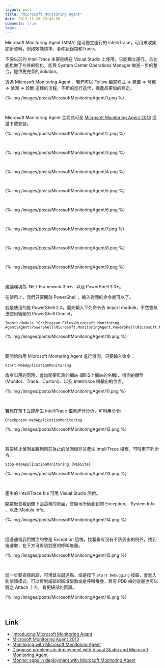 ```yaml
---
layout: post
title: "Microsoft Monitoring Agent"
date: 2013-11-20 23:48:00
comments: true
tags: 
---
```


Microsoft Monitoring Agent (MMA) 是可獨立運行的 IntelliTrace，可用來收集診斷資料，例如效能標準、事件記錄檔和Trace。  

<!--More-->

不像以前的 IntelliTrace 主要是綁在 Visual Studio 上使用，它能獨立運行，且功能也做了些許的強化，能與 System Center Operations Manager 做進ㄧ步的整合，提供更完善的Solution。   

透過 Microsoft Monitoring Agent ，我們可以 Follow  編寫程式 => 建置 => 發佈 => 偵測 => 診斷 這樣的流程，不斷的進行迭代，讓產品更加的穩定。  

{% img /images/posts/MicrosoftMonitoringAgent/1.png %}

<br/>

Microsoft Monitoring Agent 主程式可至 [Microsoft Monitoring Agent 2013](http://www.microsoft.com/en-us/download/details.aspx?id=40316) 這邊下載安裝。  

{% img /images/posts/MicrosoftMonitoringAgent/2.png %}

<br/>

{% img /images/posts/MicrosoftMonitoringAgent/3.png %}

<br/>

{% img /images/posts/MicrosoftMonitoringAgent/4.png %}

<br/>

{% img /images/posts/MicrosoftMonitoringAgent/5.png %}

<br/>

{% img /images/posts/MicrosoftMonitoringAgent/6.png %}

<br/>

{% img /images/posts/MicrosoftMonitoringAgent/7.png %}

<br/>

{% img /images/posts/MicrosoftMonitoringAgent/8.png %}

<br/>

{% img /images/posts/MicrosoftMonitoringAgent/9.png %}

<br/>

建議環境為 .NET Framework 3.5+、以及 PowerShell 3.0+。


在使用上，我們只要開啟 PowerShell ，輸入對應的命令就可以了。  

若是使用的是 PowerShell 2.0，需先輸入下列命令去 Import module，不然會無法使用後續的 PowerShell Cmdlet。

    Import-Module "C:\Program Files\Microsoft Monitoring Agent\Agent\PowerShell\Microsoft.MonitoringAgent.PowerShell\Microsoft.MonitoringAgent.PowerShell.dll"

{% img /images/posts/MicrosoftMonitoringAgent/10.png %}

<br/>

要開始啟用 Microsoft Montoring Agent 進行偵測，只要輸入命令：

    Start-WebApplicationMonitoring


命令叫用的同時，會詢問要監測的網站 (即IIS上網站的名稱)、偵測的類型 (Monitor、Trace、Custom)、以及 Intellitrace 檔輸出的位置。

{% img /images/posts/MicrosoftMonitoringAgent/11.png %}

<br/>

若想在當下立即產生 IntelliTrace 檔案進行分析，可叫用命令:

    Checkpoint-WebApplicationMonitoring

{% img /images/posts/MicrosoftMonitoringAgent/12.png %}

<br/>

若要終止偵測並將到目前為止的偵測儲存並產生 IntelliTrace 檔案，可叫用下列命令:

    Stop-WebApplicationMonitoring [WebSite]

{% img /images/posts/MicrosoftMonitoringAgent/13.png %}

<br/>

產生的 IntelliTrace file 可用 Visual Studio 開啟。  

開啟後會看到像下面這樣的畫面，會顯示所偵測到的 Exception、 System Info 、以及 Module Info。

{% img /images/posts/MicrosoftMonitoringAgent/14.png %}

<br/>

這邊通常我們關注的會是 Exception 這塊，找看看有沒有不該丟出的例外，找到後選取，在下方可看到對應的呼叫堆疊。  

{% img /images/posts/MicrosoftMonitoringAgent/15.png %}

<br/>

進一步要查閱的話，可滑鼠左鍵連點，或是按下 `Start Debugging` 按鈕，會進入到偵錯模式，可以看到細部的區域變數或是呼叫堆疊，若有 PDB 檔的這邊也可以將之 Attach 上去，看更細部的資訊。

{% img /images/posts/MicrosoftMonitoringAgent/16.png %}

<br/>

Link
----
* [Introducing Microsoft Monitoring Agent](http://blogs.msdn.com/b/visualstudioalm/archive/2013/09/20/introducing-microsoft-monitoring-agent.aspx)
* [Microsoft Monitoring Agent 2013](http://www.microsoft.com/en-us/download/details.aspx?id=40316)
* [Monitoring with Microsoft Monitoring Agent](http://technet.microsoft.com/en-us/library/dn465153.aspx)
* [Diagnose problems in deployment with Visual Studio and Microsoft Monitoring Agent](http://msdn.microsoft.com/library/dn449058\(v=vs.120\).aspx)
* [Monitor apps in deployment with Microsoft Monitoring Agent](http://msdn.microsoft.com/en-us/library/vstudio/hh398365.aspx)
